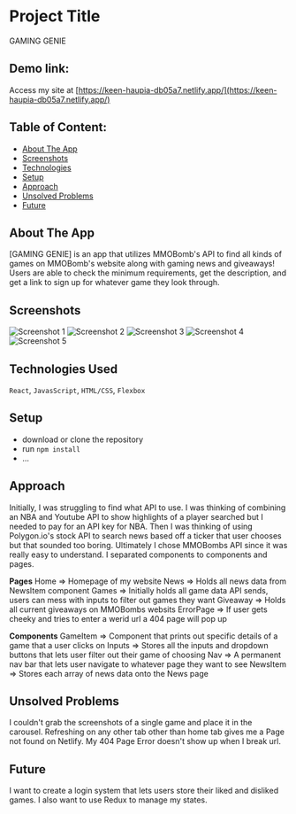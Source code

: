 # Project Title
GAMING GENIE

## Demo link:
Access my site at [https://keen-haupia-db05a7.netlify.app/](https://keen-haupia-db05a7.netlify.app/)

## Table of Content:

- [About The App](#about-the-app)
- [Screenshots](#screenshots)
- [Technologies](#technologies)
- [Setup](#setup)
- [Approach](#approach)
- [Unsolved Problems](#unsolved)
- [Future](#future)

## About The App
[GAMING GENIE] is an app that utilizes MMOBomb's API to find all kinds of games on MMOBomb's website along with gaming news and giveaways! Users are able to check the minimum requirements, get the description, and get a link to sign up for whatever game they look through.

## Screenshots

![Screenshot 1](https://i.imgur.com/NPKSAIW.png)
![Screenshot 2](https://i.imgur.com/bPmZaRv.png)
![Screenshot 3](https://i.imgur.com/cQtBel0.png)
![Screenshot 4](https://i.imgur.com/j9jO7dw.png)
![Screenshot 5](https://i.imgur.com/YbV97Z4.png)


## Technologies Used
`React`, `JavasScript`, `HTML/CSS`, `Flexbox`

## Setup
- download or clone the repository
- run `npm install`
- ...

## Approach
Initially, I was struggling to find what API to use. I was thinking of combining an NBA and Youtube API to show highlights of a player searched but I needed to pay for an API key for NBA. Then I was thinking of using Polygon.io's stock API to search news based off a ticker that user chooses but that sounded too boring. Ultimately I chose MMOBombs API since it was really easy to understand. I separated components to components and pages.

**Pages**
Home => Homepage of my website
News => Holds all news data from NewsItem component
Games => Initially holds all game data API sends, users can mess with inputs to filter out games they want
Giveaway => Holds all current giveaways on MMOBombs websits
ErrorPage => If user gets cheeky and tries to enter a werid url a 404 page will pop up

**Components**
GameItem => Component that prints out specific details of a game that a user clicks on
Inputs => Stores all the inputs and dropdown buttons that lets user filter out their game of choosing
Nav => A permanent nav bar that lets user navigate to whatever page they want to see
NewsItem => Stores each array of news data onto the News page

## Unsolved Problems
I couldn't grab the screenshots of a single game and place it in the carousel.
Refreshing on any other tab other than home tab gives me a Page not found on Netlify.
My 404 Page Error doesn't show up when I break url.

## Future
I want to create a login system that lets users store their liked and disliked games. I also want to use Redux to manage my states.

